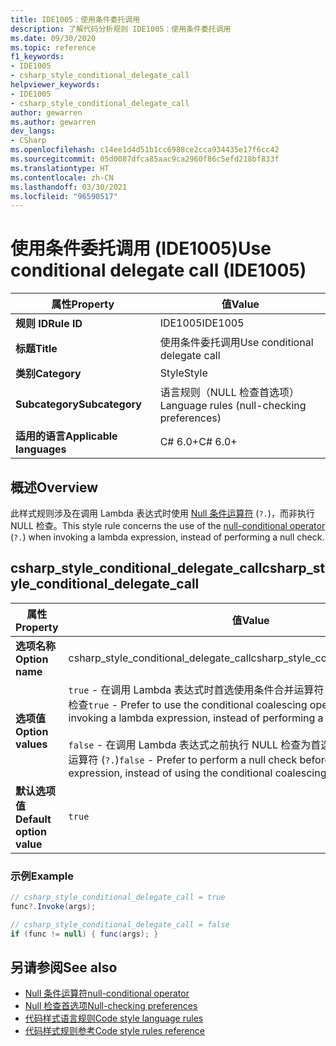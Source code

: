 ```yaml
---
title: IDE1005：使用条件委托调用
description: 了解代码分析规则 IDE1005：使用条件委托调用
ms.date: 09/30/2020
ms.topic: reference
f1_keywords:
- IDE1005
- csharp_style_conditional_delegate_call
helpviewer_keywords:
- IDE1005
- csharp_style_conditional_delegate_call
author: gewarren
ms.author: gewarren
dev_langs:
- CSharp
ms.openlocfilehash: c14ee1d4d51b1cc6988ce2cca934435e17f6cc42
ms.sourcegitcommit: 05d0087dfca85aac9ca2960f86c5efd218bf833f
ms.translationtype: HT
ms.contentlocale: zh-CN
ms.lasthandoff: 03/30/2021
ms.locfileid: "96590517"
---
```

# <a name="use-conditional-delegate-call-ide1005"></a><span data-ttu-id="fb1f3-103">使用条件委托调用 (IDE1005)</span><span class="sxs-lookup"><span data-stu-id="fb1f3-103">Use conditional delegate call (IDE1005)</span></span>

|<span data-ttu-id="fb1f3-104">属性</span><span class="sxs-lookup"><span data-stu-id="fb1f3-104">Property</span></span>|<span data-ttu-id="fb1f3-105">值</span><span class="sxs-lookup"><span data-stu-id="fb1f3-105">Value</span></span>|
|-|-|
| <span data-ttu-id="fb1f3-106">**规则 ID**</span><span class="sxs-lookup"><span data-stu-id="fb1f3-106">**Rule ID**</span></span> | <span data-ttu-id="fb1f3-107">IDE1005</span><span class="sxs-lookup"><span data-stu-id="fb1f3-107">IDE1005</span></span> |
| <span data-ttu-id="fb1f3-108">**标题**</span><span class="sxs-lookup"><span data-stu-id="fb1f3-108">**Title**</span></span> | <span data-ttu-id="fb1f3-109">使用条件委托调用</span><span class="sxs-lookup"><span data-stu-id="fb1f3-109">Use conditional delegate call</span></span> |
| <span data-ttu-id="fb1f3-110">**类别**</span><span class="sxs-lookup"><span data-stu-id="fb1f3-110">**Category**</span></span> | <span data-ttu-id="fb1f3-111">Style</span><span class="sxs-lookup"><span data-stu-id="fb1f3-111">Style</span></span> |
| <span data-ttu-id="fb1f3-112">**Subcategory**</span><span class="sxs-lookup"><span data-stu-id="fb1f3-112">**Subcategory**</span></span> | <span data-ttu-id="fb1f3-113">语言规则（NULL 检查首选项）</span><span class="sxs-lookup"><span data-stu-id="fb1f3-113">Language rules (null-checking preferences)</span></span> |
| <span data-ttu-id="fb1f3-114">**适用的语言**</span><span class="sxs-lookup"><span data-stu-id="fb1f3-114">**Applicable languages**</span></span> | <span data-ttu-id="fb1f3-115">C# 6.0+</span><span class="sxs-lookup"><span data-stu-id="fb1f3-115">C# 6.0+</span></span> |

## <a name="overview"></a><span data-ttu-id="fb1f3-116">概述</span><span class="sxs-lookup"><span data-stu-id="fb1f3-116">Overview</span></span>

<span data-ttu-id="fb1f3-117">此样式规则涉及在调用 Lambda 表达式时使用 [Null 条件运算符](../../../csharp/language-reference/operators/member-access-operators.md#null-conditional-operators--and-) (`?.`)，而非执行 NULL 检查。</span><span class="sxs-lookup"><span data-stu-id="fb1f3-117">This style rule concerns the use of the [null-conditional operator](../../../csharp/language-reference/operators/member-access-operators.md#null-conditional-operators--and-) (`?.`) when invoking a lambda expression, instead of performing a null check.</span></span>

## <a name="csharp_style_conditional_delegate_call"></a><span data-ttu-id="fb1f3-118">csharp_style_conditional_delegate_call</span><span class="sxs-lookup"><span data-stu-id="fb1f3-118">csharp_style_conditional_delegate_call</span></span>

|<span data-ttu-id="fb1f3-119">属性</span><span class="sxs-lookup"><span data-stu-id="fb1f3-119">Property</span></span>|<span data-ttu-id="fb1f3-120">值</span><span class="sxs-lookup"><span data-stu-id="fb1f3-120">Value</span></span>|
|-|-|
| <span data-ttu-id="fb1f3-121">**选项名称**</span><span class="sxs-lookup"><span data-stu-id="fb1f3-121">**Option name**</span></span> | <span data-ttu-id="fb1f3-122">csharp_style_conditional_delegate_call</span><span class="sxs-lookup"><span data-stu-id="fb1f3-122">csharp_style_conditional_delegate_call</span></span>
| <span data-ttu-id="fb1f3-123">**选项值**</span><span class="sxs-lookup"><span data-stu-id="fb1f3-123">**Option values**</span></span> | <span data-ttu-id="fb1f3-124">`true` - 在调用 Lambda 表达式时首选使用条件合并运算符 (`?.`)，而非执行 NULL 检查</span><span class="sxs-lookup"><span data-stu-id="fb1f3-124">`true` - Prefer to use the conditional coalescing operator (`?.`) when invoking a lambda expression, instead of performing a null check</span></span><br /><br /><span data-ttu-id="fb1f3-125">`false` - 在调用 Lambda 表达式之前执行 NULL 检查为首选项，而非使用条件合并运算符 (`?.`)</span><span class="sxs-lookup"><span data-stu-id="fb1f3-125">`false` - Prefer to perform a null check before invoking a lambda expression, instead of using the conditional coalescing operator (`?.`)</span></span> |
| <span data-ttu-id="fb1f3-126">**默认选项值**</span><span class="sxs-lookup"><span data-stu-id="fb1f3-126">**Default option value**</span></span> | `true` |

### <a name="example"></a><span data-ttu-id="fb1f3-127">示例</span><span class="sxs-lookup"><span data-stu-id="fb1f3-127">Example</span></span>

```csharp
// csharp_style_conditional_delegate_call = true
func?.Invoke(args);

// csharp_style_conditional_delegate_call = false
if (func != null) { func(args); }
```

## <a name="see-also"></a><span data-ttu-id="fb1f3-128">另请参阅</span><span class="sxs-lookup"><span data-stu-id="fb1f3-128">See also</span></span>

- [<span data-ttu-id="fb1f3-129">Null 条件运算符</span><span class="sxs-lookup"><span data-stu-id="fb1f3-129">null-conditional operator</span></span>](../../../csharp/language-reference/operators/member-access-operators.md#null-conditional-operators--and-)
- [<span data-ttu-id="fb1f3-130">Null 检查首选项</span><span class="sxs-lookup"><span data-stu-id="fb1f3-130">Null-checking preferences</span></span>](null-checking-preferences.md)
- [<span data-ttu-id="fb1f3-131">代码样式语言规则</span><span class="sxs-lookup"><span data-stu-id="fb1f3-131">Code style language rules</span></span>](language-rules.md)
- [<span data-ttu-id="fb1f3-132">代码样式规则参考</span><span class="sxs-lookup"><span data-stu-id="fb1f3-132">Code style rules reference</span></span>](index.md)
